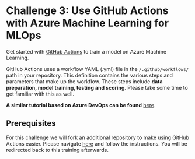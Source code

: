 # Challenge 3: Use GitHub Actions with Azure Machine Learning for MLOps

Get started with [GitHub Actions](https://docs.github.com/en/actions) to train a model on Azure Machine Learning. 

GitHub Actions uses a workflow YAML (.yml) file in the `/.github/workflows/` path in your repository. This definition contains the various steps and parameters that make up the workflow. These steps include **data preparation, model training, testing and scoring**. Please take some time to get familiar with this as well.

**A similar tutorial based on Azure DevOps can be found** [here](day1/MLOps/MLOps.md).


## Prerequisites

For this challenge we will fork an additional repository to make using GitHub Actions easier. Please navigate [here](https://github.com/alschroe/ml-template-azure) and follow the instructions. You will be redirected back to this training afterwards.